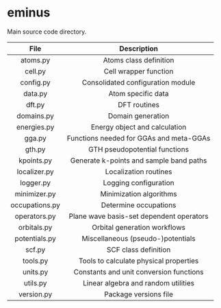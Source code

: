 # eminus

Main source code directory.

| File            | Description |
| :-------------: | :---------: |
| atoms.py        | Atoms class definition |
| cell.py         | Cell wrapper function |
| config.py       | Consolidated configuration module |
| data.py         | Atom specific data |
| dft.py          | DFT routines |
| domains.py      | Domain generation |
| energies.py     | Energy object and calculation |
| gga.py          | Functions needed for GGAs and meta-GGAs |
| gth.py          | GTH pseudopotential functions |
| kpoints.py      | Generate k-points and sample band paths |
| localizer.py    | Localization routines |
| logger.py       | Logging configuration |
| minimizer.py    | Minimization algorithms |
| occupations.py  | Determine occupations |
| operators.py    | Plane wave basis-set dependent operators |
| orbitals.py     | Orbital generation workflows |
| potentials.py   | Miscellaneous (pseudo-)potentials |
| scf.py          | SCF class definition |
| tools.py        | Tools to calculate physical properties |
| units.py        | Constants and unit conversion functions |
| utils.py        | Linear algebra and random utilities |
| version.py      | Package versions file |
